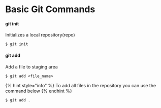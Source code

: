 # Basic Git Commands

#### git init

Initializes a local repository\(repo\) 

```text
$ git init
```

#### git add

Add a file to staging area

```text
$ git add <file_name>
```

{% hint style="info" %}
To add all files in the repository you can use the command below
{% endhint %}

```text
$ git add .
```



